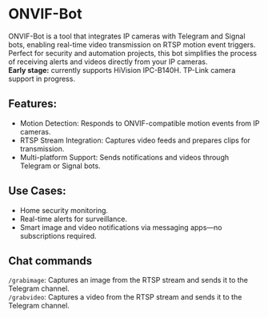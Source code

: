 # ONVIF-Bot

ONVIF-Bot is a tool that integrates IP cameras with Telegram and Signal bots, enabling real-time video transmission on RTSP motion event triggers. Perfect for security and automation projects, this bot simplifies the process of receiving alerts and videos directly from your IP cameras.  
**Early stage:** currently supports HiVision IPC-B140H. TP-Link camera support in progress.

## Features:
- Motion Detection: Responds to ONVIF-compatible motion events from IP cameras.
- RTSP Stream Integration: Captures video feeds and prepares clips for transmission.
- Multi-platform Support: Sends notifications and videos through Telegram or Signal bots.

## Use Cases:
- Home security monitoring.
- Real-time alerts for surveillance.
- Smart image and video notifications via messaging apps—no subscriptions required.

## Chat commands
`/grabimage`: Captures an image from the RTSP stream and sends it to the Telegram channel.  
`/grabvideo`: Captures a video from the RTSP stream and sends it to the Telegram channel.
